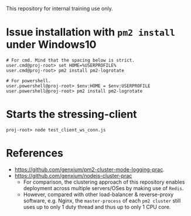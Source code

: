 This repository for internal training use only.


# Issue installation with `pm2 install` under Windows10
```
# For cmd. Mind that the spacing below is strict.
user.cmd@proj-root> set HOME=%USERPROFILE%
user.cmd@proj-root> pm2 install pm2-logrotate
```

```
# For powershell.
user.powershell@proj-root> $env:HOME = $env:USERPROFILE
user.powershell@proj-root> pm2 install pm2-logrotate
```

# Starts the stressing-client
```
proj-root> node test_client_ws_conn.js 
```

# References
- https://github.com/genxium/pm2-cluster-mode-logging-prac.
- https://github.com/genxium/nodejs-cluster-prac
  - For comparison, the clustering approach of this repository enables deployment across multiple servers/OSes by making use of `Redis`. 
  - However, compared with other load-balancer & reverse-proxy software, e.g. Nginx, the `master-process` of each `pm2 cluster` still uses up to only 1 duty thread and thus up to only 1 CPU core.
